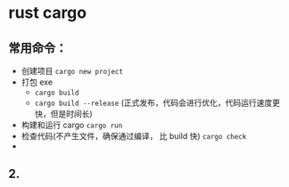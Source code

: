 # rust cargo

## 常用命令：

- 创建项目 `cargo new project`
- 打包 exe
  - `cargo build`
  - `cargo build --release` (正式发布，代码会进行优化，代码运行速度更快，但是时间长)
- 构建和运行 cargo `cargo run`
- 检查代码(不产生文件，确保通过编译， 比 build 快) `cargo check`
-

## 2.
